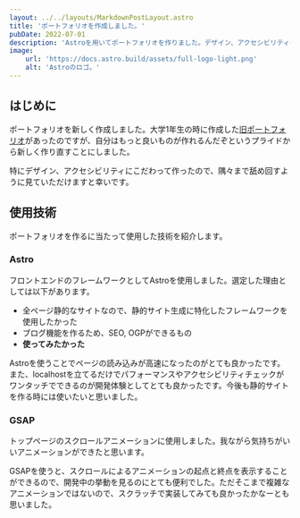```yaml
---
layout: ../../layouts/MarkdownPostLayout.astro
title: 'ポートフォリオを作成しました。'
pubDate: 2022-07-01
description: 'Astroを用いてポートフォリオを作りました。デザイン、アクセシビリティにこだわって作ったのでぜひ楽しんでください。'
image:
    url: 'https://docs.astro.build/assets/full-logo-light.png'
    alt: 'Astroのロゴ。'
---
```


## はじめに

ポートフォリオを新しく作成しました。大学1年生の時に作成した[旧ポートフォリオ](https://yutteee-portfolio.netlify.app/)があったのですが、自分はもっと良いものが作れるんだぞというプライドから新しく作り直すことにしました。

特にデザイン、アクセシビリティにこだわって作ったので、隅々まで舐め回すように見ていただけますと幸いです。

## 使用技術

ポートフォリオを作るに当たって使用した技術を紹介します。

### Astro

フロントエンドのフレームワークとしてAstroを使用しました。選定した理由としては以下があります。

- 全ページ静的なサイトなので、静的サイト生成に特化したフレームワークを使用したかった
- ブログ機能を作るため、SEO, OGPができるもの
- **使ってみたかった**

Astroを使うことでページの読み込みが高速になったのがとても良かったです。また、localhostを立てるだけでパフォーマンスやアクセシビリティチェックがワンタッチでできるのが開発体験としてとても良かったです。今後も静的サイトを作る時には使いたいと思いました。

### GSAP

トップページのスクロールアニメーションに使用しました。我ながら気持ちがいいアニメーションができたと思います。

GSAPを使うと、スクロールによるアニメーションの起点と終点を表示することができるので、開発中の挙動を見るのにとても便利でした。ただそこまで複雑なアニメーションではないので、スクラッチで実装してみても良かったかなーとも思いました。

